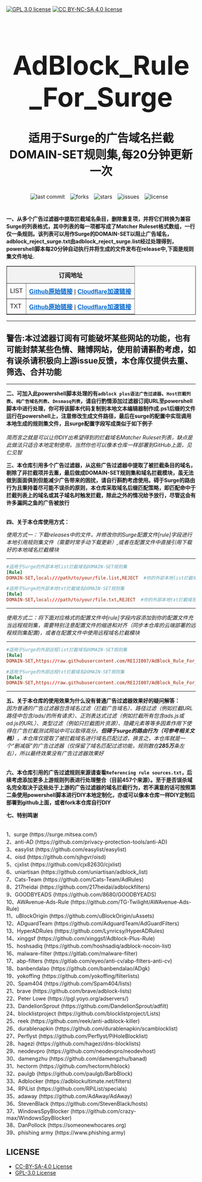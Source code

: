 [![GPL 3.0 license](https://img.shields.io/badge/License-GPL%20v3-blue.svg)](https://github.com/REIJI007/AdBlock_Rule_For_Surge/blob/main/LICENSE-GPL%203.0)
[![CC BY-NC-SA 4.0 license](https://img.shields.io/badge/License-CC%20BY--NC--SA%204.0-lightgrey.svg)](https://github.com/REIJI007/AdBlock_Rule_For_Surge/blob/main/LICENSE-CC-BY-NC-SA%204.0)
<!-- 居中的大标题 -->
<h1 align="center" style="font-size: 70px; margin-bottom: 20px;">AdBlock_Rule_For_Surge</h1>

<!-- 居中的副标题 -->
<h2 align="center" style="font-size: 30px; margin-bottom: 40px;">适用于Surge的广告域名拦截DOMAIN-SET规则集,每20分钟更新一次</h2>

<!-- 徽章（根据需要调整） -->
<p align="center" style="margin-bottom: 40px;">
    <img src="https://img.shields.io/badge/last%20commit-today-brightgreen" alt="last commit" style="margin-right: 10px;">
    <img src="https://img.shields.io/github/forks/REIJI007/AdBlock_Rule_For_Surge" alt="forks" style="margin-right: 10px;">
    <img src="https://img.shields.io/github/stars/REIJI007/AdBlock_Rule_For_Surge" alt="stars" style="margin-right: 10px;">
    <img src="https://img.shields.io/github/issues/REIJI007/AdBlock_Rule_For_Surge" alt="issues" style="margin-right: 10px;">
    <img src="https://img.shields.io/github/license/REIJI007/AdBlock_Rule_For_Surge" alt="license" style="margin-right: 10px;">
</p>

**一、从多个广告过滤器中提取拦截域名条目，删除重复项，并将它们转换为兼容Surge的列表格式，其中列表的每一项都写成了Matcher Ruleset格式数组，一行仅一条规则。该列表可以用作Surge的DOMAIN-SET以阻止广告域名，adblock_reject_surge.txt由adblock_reject_surge.list经过处理得到，powershell脚本每20分钟自动执行并将生成的文件发布在release中,下面是规则集文件地址.**
<br>

<table border="1" style="border-collapse: collapse; width: 100%; font-family: Arial, sans-serif;">
  <tr>
    <td colspan="2" style="background-color: #f2f2f2; font-weight: bold; text-align: center; padding: 10px;">订阅地址</td>
  </tr>
  <tr>
    <td style="padding: 8px;">LIST</td>
    <td style="padding: 8px;">
      <strong><a href="https://raw.githubusercontent.com/REIJI007/AdBlock_Rule_For_Surge/main/adblock_reject_surge.list" style="color: #0066cc;">Github原始链接</a></strong> | 
      <strong><a href="https://adblock-surge-list.reiji007.org/" style="color: #0066cc;">Cloudflare加速链接</a></strong>
    </td>
  </tr>
  <tr>
    <td style="padding: 8px;">TXT</td>
    <td style="padding: 8px;">
      <strong><a href="https://raw.githubusercontent.com/REIJI007/AdBlock_Rule_For_Surge/main/adblock_reject_surge.txt" style="color: #0066cc;">Github原始链接</a></strong> | 
      <strong><a href="https://adblock-surge-txt.reiji007.org/" style="color: #0066cc;">Cloudflare加速链接</a></strong>
    </td>
  </tr>
</table>


<hr>

## 警告:本过滤器订阅有可能破坏某些网站的功能，也有可能封禁某些色情、赌博网站，使用前请斟酌考虑，如有误杀请积极向上游issue反馈，本仓库仅提供去重、筛选、合并功能

<hr>


**二、可加入此powershell脚本处理的有```adblock plus语法广告过滤器```、```Host拦截列表```、```纯广告域名列表```、```Dnsmasq列表```，请自行酌情添加过滤器订阅URL至powershell脚本中进行处理，你可将该脚本代码复制到本地文本编辑器制作成.ps1后缀的文件运行在powershell上，注意修改生成文件路径，最后在surge的配置中实现调用本地生成的规则集文件，且surge配置字段写成类似于如下例子**
<br>
<br>
*简而言之就是可以让你DIY出希望得到的拦截域名Matcher Ruleset列表，缺点是此做法只适合本地定制使用，当然你也可以像本仓库一样部署到GitHub上面，见仁见智*


**三、本仓库引用多个广告过滤器，从这些广告过滤器中提取了被拦截条目的域名，剔除了非拦截项并去重，最后做成DOMAIN-SET规则集和域名拦截模块，虽无法做到面面俱到但能减少广告带来的困扰，请自行斟酌考虑使用。碍于Surge的路由行为且秉持着尽可能不误杀的原则，本仓库采取域名后缀匹配策略，即匹配命中于拦截列表上的域名或其子域名时触发拦截，除此之外的情况给予放行，尽管这会有许多漏网之鱼的广告被放行**
<br>
<br>

**四、关于本仓库使用方式：**

  *使用方式一：下载releases中的文件，并修改你的Surge配置文件[rule]字段进行本地引用规则集文件（需要时常手动下载更新）,或者在配置文件中直接引用下载好的本地域名拦截模块*

<hr>

```conf
#适用于Surge的外部本地list拦截域名DOMAIN-SET规则集
[Rule]
DOMAIN-SET,local:///path/to/your/file.list,REJECT  #你的外部本地list拦截域名规则集文件保存路径
```
```conf
#适用于Surge的外部本地txt拦截域名DOMAIN-SET规则集
[Rule]
DOMAIN-SET,local:///path/to/your/file.txt,REJECT  #你的外部本地txt拦截域名规则集文件保存路径
```

<hr>

   *使用方式二：将下面对应格式的配置文件中[rule]字段内容添加到你的配置文件充当远程规则集，需要特别注意配置文件的缩进和对齐（同步本仓库的云端部署的远程规则集配置)，或者在配置文件中使用远程域名拦截模块*

<hr>

```conf
#适用于Surge的外部远程list拦截域名DOMAIN-SET规则集
[Rule]
DOMAIN-SET,https://raw.githubusercontent.com/REIJI007/AdBlock_Rule_For_Surge/main/adblock_reject_surge.list,REJECT,update-interval=120
```
```conf
#适用于Surge的外部远程txt拦截域名DOMAIN-SET规则集
[Rule]
DOMAIN-SET,https://raw.githubusercontent.com/REIJI007/AdBlock_Rule_For_Surge/main/adblock_reject_surge.txt,REJECT,update-interval=120
```

<hr>



**五、关于本仓库的使用效果为什么没有普通广告过滤器效果好的疑问解答：**
<br>
*因为普通的广告过滤器包含域名过滤（拦截广告域名）、路径过滤（例如拦截URL路径中包含/ads/的所有请求）、正则表达式过滤（例如拦截所有包含ads.js或ad.js的URL）、类型过滤（例如只拦截图片资源）、隐藏元素等等多因素作用下使得在广告拦截测试网站中可以取得高分。**但碍于surge的路由行为（可参考相关文档）**，本仓库仅提取了被拦截域名进行域名匹配过滤，换言之，本仓库就是一个“删减版”的广告过滤器（仅保留了域名匹配过滤功能，规则数在**285万**条左右），所以最终效果没有广告过滤器效果好*
<br>
<br>



**六、本仓库引用的广告过滤规则来源请查看```Referencing rule sources.txt```，后续考虑添加更多上游规则列表进行处理整合（目前457个来源）。至于是否误杀域名完全取决于这些处于上游的广告过滤器的域名拦截行为，若不满意的话可按照第二条使用powershell脚本进行DIY本地定制化，亦或可以像本仓库一样DIY定制后部署到github上面，或者fork本仓库自行DIY**


**七、特别鸣谢**

<br>
1、surge
(https://surge.mitsea.com/)<br>
2、anti-AD
(https://github.com/privacy-protection-tools/anti-AD)<br>
3、easylist
(https://github.com/easylist/easylist)<br>
4、oisd
(https://github.com/sjhgvr/oisd)<br>
5、cjxlist
(https://github.com/cjx82630/cjxlist)<br>
6、uniartisan
(https://github.com/uniartisan/adblock_list)<br>
7、Cats-Team
(https://github.com/Cats-Team/AdRules)<br>
8、217heidai
(https://github.com/217heidai/adblockfilters)<br>
9、GOODBYEADS
(https://github.com/8680/GOODBYEADS)<br>
10、AWAvenue-Ads-Rule
(https://github.com/TG-Twilight/AWAvenue-Ads-Rule)<br>
11、uBlockOrigin
(https://github.com/uBlockOrigin/uAssets)<br>
12、ADguardTeam
(https://github.com/AdguardTeam/AdGuardFilters)<br>
13、HyperADRules
(https://github.com/Lynricsy/HyperADRules)<br>
14、xinggsf
(https://github.com/xinggsf/Adblock-Plus-Rule)<br>
15、hoshsadiq
(https://github.com/hoshsadiq/adblock-nocoin-list)<br>
16、malware-filter
(https://gitlab.com/malware-filter)<br>
17、abp-filters
(https://gitlab.com/eyeo/anti-cv/abp-filters-anti-cv)<br>
18、banbendalao
(https://github.com/banbendalao/ADgk)<br>
19、yokoffing
(https://github.com/yokoffing/filterlists)<br>
20、Spam404
(https://github.com/Spam404/lists)<br>
21、brave
(https://github.com/brave/adblock-lists)<br>
22、Peter Lowe
(https://pgl.yoyo.org/adservers/)<br>
23、DandelionSprout
(https://github.com/DandelionSprout/adfilt)<br>
24、blocklistproject
(https://github.com/blocklistproject/Lists)<br>
25、reek
(https://github.com/reek/anti-adblock-killer)<br>
26、durablenapkin
(https://github.com/durablenapkin/scamblocklist)<br>
27、Perflyst
(https://github.com/Perflyst/PiHoleBlocklist)<br>
28、hagezi
(https://github.com/hagezi/dns-blocklists)<br>
29、neodevpro
(https://github.com/neodevpro/neodevhost)<br>
30、damengzhu
(https://github.com/damengzhu/banad)<br>
31、hectorm
(https://github.com/hectorm/hblock)<br>
32、paulgb
(https://github.com/paulgb/BarbBlock)<br>
33、Adblocker
(https://adblockultimate.net/filters)<br>
34、RPiList
(https://github.com/RPiList/specials)<br>
35、adaway
(https://github.com/AdAway/AdAway)<br>
36、StevenBlack
(https://github.com/StevenBlack/hosts)<br>
37、WindowsSpyBlocker
(https://github.com/crazy-max/WindowsSpyBlocker)<br>
38、DanPollock
(https://someonewhocares.org)<br>
39、phishing army
(https://www.phishing.army)<br>







## LICENSE
- [CC-BY-SA-4.0 License](https://github.com/REIJI007/AdBlock_Rule_For_Surge/blob/main/LICENSE-CC-BY-NC-SA%204.0)
- [GPL-3.0 License](https://github.com/REIJI007/AdBlock_Rule_For_Surge/blob/main/LICENSE-GPL%203.0)

